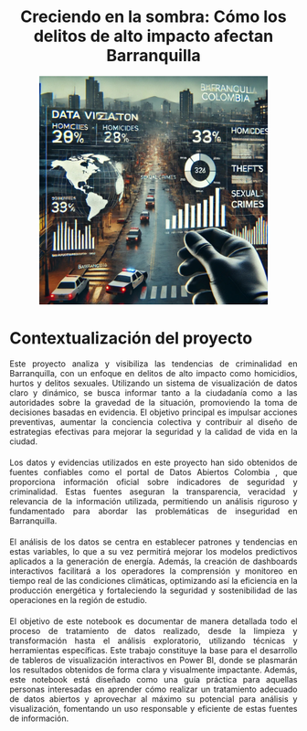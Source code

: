 <div style="text-align: center;">
    <h1 style="font-size: 2em;"><b>Creciendo en la sombra: Cómo los delitos de alto impacto afectan Barranquilla</b></h1>
</div>

<div style="text-align: center; margin-bottom: 20px;">
    <img src="https://github.com/kmarcela11/DelitosBarranquilla/blob/main/image.png?raw=true" alt="Intro Image" width="400"/>
</div>

# **Contextualización del proyecto**

<div style="text-align: justify; margin-bottom: 20px;">
    Este proyecto analiza y visibiliza las tendencias de criminalidad en Barranquilla, con un enfoque en delitos de alto impacto como homicidios, hurtos y delitos sexuales. Utilizando un sistema de visualización de datos claro y dinámico, se busca informar tanto a la ciudadanía como a las autoridades sobre la gravedad de la situación, promoviendo la toma de decisiones basadas en evidencia. El objetivo principal es impulsar acciones preventivas, aumentar la conciencia colectiva y contribuir al diseño de estrategias efectivas para mejorar la seguridad y la calidad de vida en la ciudad.
</div>

<div style="text-align: justify; margin-bottom: 20px;">
    Los datos y evidencias utilizados en este proyecto han sido obtenidos de fuentes confiables como el portal de Datos Abiertos Colombia , que proporciona información oficial sobre indicadores de seguridad y criminalidad. Estas fuentes aseguran la transparencia, veracidad y relevancia de la información utilizada, permitiendo un análisis riguroso y fundamentado para abordar las problemáticas de inseguridad en Barranquilla.
</div>

<div style="text-align: justify; margin-bottom: 20px;">
    El análisis de los datos se centra en establecer patrones y tendencias en estas variables, lo que a su vez permitirá mejorar los modelos predictivos aplicados a la generación de energía. Además, la creación de dashboards interactivos facilitará a los operadores la comprensión y monitoreo en tiempo real de las condiciones climáticas, optimizando así la eficiencia en la producción energética y fortaleciendo la seguridad y sostenibilidad de las operaciones en la región de estudio.
</div>


<div style="text-align: justify; margin-bottom: 20px;">
    El objetivo de este notebook es documentar de manera detallada todo el proceso de tratamiento de datos realizado, desde la limpieza y transformación hasta el análisis exploratorio, utilizando técnicas y herramientas específicas. Este trabajo constituye la base para el desarrollo de tableros de visualización interactivos en Power BI, donde se plasmarán los resultados obtenidos de forma clara y visualmente impactante. Además, este notebook está diseñado como una guía práctica para aquellas personas interesadas en aprender cómo realizar un tratamiento adecuado de datos abiertos y aprovechar al máximo su potencial para análisis y visualización, fomentando un uso responsable y eficiente de estas fuentes de información.
</div>